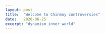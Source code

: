 ```yaml
---
layout: post
title:  "Welcome to Chinmoy controversies"
date:   2020-06-25
excerpt: "dynamism inner world"
---
```

